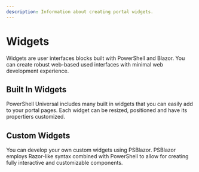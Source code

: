 ```yaml
---
description: Information about creating portal widgets.
---
```


# Widgets

Widgets are user interfaces blocks built with PowerShell and Blazor. You can create robust web-based used interfaces with minimal web development experience.&#x20;

## Built In Widgets

PowerShell Universal includes many built in widgets that you can easily add to your portal pages. Each widget can be resized, positioned and have its propertiers customized.&#x20;

## Custom Widgets

You can develop your own custom widgets using PSBlazor. PSBlazor employs Razor-like syntax combined with PowerShell to allow for creating fully interactive and customizable components.
